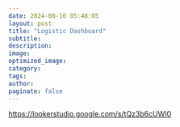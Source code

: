 ```yaml
---
date: 2024-08-16 05:48:05
layout: post
title: "Logistic Dashboard"
subtitle:
description:
image:
optimized_image:
category:
tags:
author:
paginate: false
---
```


https://lookerstudio.google.com/s/tQz3b6cUWI0

